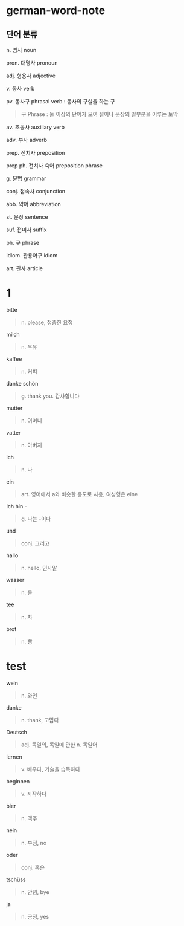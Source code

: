 # german-word-note
## 단어 분류
n. 명사 noun   

pron. 대명사 pronoun

adj. 형용사 adjective   

v. 동사 verb   

pv. 동사구 phrasal verb : 동사의 구실을 하는 구
> 구 Phrase : 둘 이상의 단어가 모여 절이나 문장의 일부분을 이루는 토막

av. 조동사 auxiliary verb

adv. 부사 adverb   

prep. 전치사 preposition

prep ph. 전치사 숙어 preposition phrase

g. 문법 grammar   

conj. 접속사 conjunction

abb. 약어 abbreviation

st. 문장 sentence

suf. 접미사 suffix

ph. 구 phrase

idiom. 관용어구 idiom

art. 관사 article

# 1
bitte
> n. please, 정중한 요청

milch
> n. 우유

kaffee
> n. 커피

danke schön
> g. thank you. 감사합니다

mutter
> n. 어머니

vatter
> n. 아버지

ich
> n. 나

ein
> art. 영어에서 a와 비슷한 용도로 사용, 여성형은 eine

Ich bin - 
> g. 나는 -이다

und
> conj. 그리고

hallo
> n. hello, 인사말

wasser
> n. 물

tee
> n. 차

brot
> n. 빵
# test
wein
> n. 와인

danke
> n. thank, 고맙다

Deutsch
> adj. 독일의, 독일에 관한
> n. 독일어

lernen
> v. 배우다, 기술을 습득하다

beginnen
> v. 시작하다

bier
> n. 맥주

nein
> n. 부정, no

oder
> conj. 혹은

tschüss
> n. 안녕, bye

ja
> n. 긍정, yes

